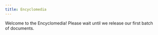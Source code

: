 ```yaml
---
title: Encyclomedia
---
```

Welcome to the Encyclomedia! Please wait until we release our first batch of documents.